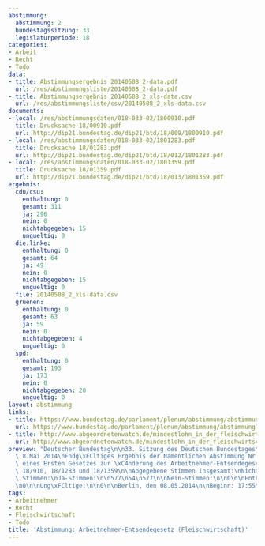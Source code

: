```yaml
---
abstimmung:
  abstimmung: 2
  bundestagssitzung: 33
  legislaturperiode: 18
categories:
- Arbeit
- Recht
- Todo
data:
- title: Abstimmungsergebnis 20140508_2-data.pdf
  url: /res/abstimmungsliste/20140508_2-data.pdf
- title: Abstimmungsergebnis 20140508_2_xls-data.csv
  url: /res/abstimmungsliste/csv/20140508_2_xls-data.csv
documents:
- local: /res/abstimmungsdaten/018-033-02/1800910.pdf
  title: Drucksache 18/00910.pdf
  url: http://dip21.bundestag.de/dip21/btd/18/009/1800910.pdf
- local: /res/abstimmungsdaten/018-033-02/1801283.pdf
  title: Drucksache 18/01283.pdf
  url: http://dip21.bundestag.de/dip21/btd/18/012/1801283.pdf
- local: /res/abstimmungsdaten/018-033-02/1801359.pdf
  title: Drucksache 18/01359.pdf
  url: http://dip21.bundestag.de/dip21/btd/18/013/1801359.pdf
ergebnis:
  cdu/csu:
    enthaltung: 0
    gesamt: 311
    ja: 296
    nein: 0
    nichtabgegeben: 15
    ungueltig: 0
  die.linke:
    enthaltung: 0
    gesamt: 64
    ja: 49
    nein: 0
    nichtabgegeben: 15
    ungueltig: 0
  file: 20140508_2_xls-data.csv
  gruenen:
    enthaltung: 0
    gesamt: 63
    ja: 59
    nein: 0
    nichtabgegeben: 4
    ungueltig: 0
  spd:
    enthaltung: 0
    gesamt: 193
    ja: 173
    nein: 0
    nichtabgegeben: 20
    ungueltig: 0
layout: abstimmung
links:
- title: https://www.bundestag.de/parlament/plenum/abstimmung/abstimmung?id=263
  url: https://www.bundestag.de/parlament/plenum/abstimmung/abstimmung?id=263
- title: http://www.abgeordnetenwatch.de/mindestlohn_in_der_fleischwirtschaft-1105-598.html
  url: http://www.abgeordnetenwatch.de/mindestlohn_in_der_fleischwirtschaft-1105-598.html
preview: "Deutscher Bundestag\n\n33. Sitzung des Deutschen Bundestages\nam Donnerstag,\
  \ 8.Mai 2014\nEndg\xFCltiges Ergebnis der Namentlichen Abstimmung Nr. 2\n\nGesetzentwurf\
  \ eines Ersten Gesetzes zur \xC4nderung des Arbeitnehmer-Entsendegesetzes\nDrucksachen\
  \ 18/910, 18/1283 und 18/1359\n\nAbgegebene Stimmen insgesamt:\nNicht abgegebene\
  \ Stimmen:\nJa-Stimmen:\n\n577\n54\n577\n\nNein-Stimmen:\n\n0\n\nEnthaltungen:\n\
  \n0\n\nUng\xFCltige:\n\n0\n\nBerlin, den 08.05.2014\n\nBeginn: 17:55\nEnde: 17:58\n"
tags:
- Arbeitnehmer
- Recht
- Fleischwirtschaft
- Todo
title: 'Abstimmung: Arbeitnehmer-Entsendegesetz (Fleischwirtschaft)'
---
```

